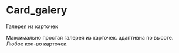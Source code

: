 # Card_galery
Галерея из карточек

Максимально простая галерея из карточек. адаптивна по высоте.
Любое кол-во карточек.
